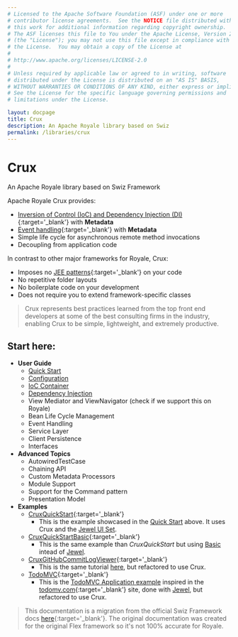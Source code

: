 ```yaml
---
# Licensed to the Apache Software Foundation (ASF) under one or more
# contributor license agreements.  See the NOTICE file distributed with
# this work for additional information regarding copyright ownership.
# The ASF licenses this file to You under the Apache License, Version 2.0
# (the "License"); you may not use this file except in compliance with
# the License.  You may obtain a copy of the License at
# 
# http://www.apache.org/licenses/LICENSE-2.0
# 
# Unless required by applicable law or agreed to in writing, software
# distributed under the License is distributed on an "AS IS" BASIS,
# WITHOUT WARRANTIES OR CONDITIONS OF ANY KIND, either express or implied.
# See the License for the specific language governing permissions and
# limitations under the License.

layout: docpage
title: Crux
description: An Apache Royale library based on Swiz
permalink: /libraries/crux
---
```


# Crux

An Apache Royale library based on Swiz Framework

Apache Royale Crux provides:

- [Inversion of Control (IoC) and Dependency Injection (DI)](https://www.codeproject.com/articles/592372/dependency-injection-di-vs-inversion-of-control-io){:target='_blank'} with **Metadata**
- [Event handling](https://en.wikipedia.org/wiki/Event_(computing)){:target='_blank'} with **Metadata**
- Simple life cycle for asynchronous remote method invocations
- Decoupling from application code

In contrast to other major frameworks for Royale, Crux:

- Imposes no [JEE patterns](https://en.wikipedia.org/wiki/Java_Platform,_Enterprise_Edition){:target='_blank'} on your code
- No repetitive folder layouts
- No boilerplate code on your development
- Does not require you to extend framework-specific classes

> Crux represents best practices learned from the top front end developers at some of the best consulting firms in the industry, enabling Crux to be simple, lightweight, and extremely productive.

## Start here:

- **User Guide**
  - [Quick Start](libraries/crux/quickstart)
  - [Configuration](libraries/crux/configuration)
  - [IoC Container](libraries/crux/ioc-container)
  - [Dependency Injection](libraries/crux/dependency-injection)
  - View Mediator and ViewNavigator (check if we support this on Royale)
  - Bean Life Cycle Management
  - Event Handling
  - Service Layer
  - Client Persistence
  - Interfaces
- **Advanced Topics**
  - AutowiredTestCase
  - Chaining API
  - Custom Metadata Processors
  - Module Support
  - Support for the Command pattern
  - Presentation Model
- **Examples**
  - [CruxQuickStart](https://github.com/apache/royale-asjs/tree/develop/examples/crux/CruxQuickStart){:target='_blank'}
    - This is the example showcased in the [Quick Start](libraries/crux/quickstart) above. It uses Crux and the [Jewel UI Set](component-sets/jewel).
  - [CruxQuickStartBasic](https://github.com/apache/royale-asjs/tree/develop/examples/crux/CruxQuickStartBasic){:target='_blank'}
    - This is the same example than _CruxQuickStart_ but using [Basic](component-sets/basic) intead of [Jewel](component-sets/jewel).
  - [CruxGitHubCommitLogViewer](https://github.com/apache/royale-asjs/tree/develop/examples/crux/CruxGitHubCommitLogViewer){:target='_blank'}
    - This is the same tutorial [here](create-an-application/application-tutorial), but refactored to use Crux. 
  - [TodoMVC](https://github.com/apache/royale-asjs/tree/develop/examples/crux/todomvc-jewel-crux){:target='_blank'}
    -  This is the [TodoMVC Application example](https://github.com/apache/royale-asjs/tree/develop/examples/jewel/todomvc) inspired in the [todomv.com](http://todomvc.com){:target='_blank'} site, done with [Jewel](component-sets/jewel), but refactored to use Crux.

> This documentation is a migration from the official Swiz Framework docs [here](https://swizframework.jira.com/wiki/spaces/SWIZ/overview){:target='_blank'}. The original documentation was created for the original Flex framework so it's not 100% accurate for Royale.
